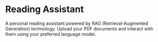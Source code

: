 # Reading Assistant

A personal reading assistant powered by RAG (Retrieval-Augmented Generation) technology. Upload your PDF documents and interact with them using your preferred language model.
